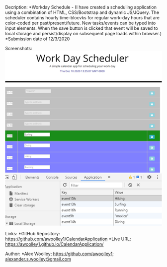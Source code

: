 Decription: 
*Workday Schedule - (I have created a scheduling application using a combination of HTML, CSS/Bootstrap and dynamic JS/JQuery.  The scheduler contains hourly time-blocvks for regular work-day hours that are color-coded per past/present/future.  New tasks/events can be typed into input elements.  When the save button is clicked that event will be saved to local storage and persist/display on subsequent page loads within browser.)
*Submission date of 12/3/2020

Screenshots:
![Screenshot 1](./Assets/Capture1.PNG)
![Screenshot 2](./Assets/Capture2.PNG)

Links: 
*GitHub Repository: https://github.com/awoolley1/CalendarApplication
*Live URL: https://awoolley1.github.io/CalendarApplication/

Author: 
*Alex Woolley; https://github.com/awoolley1; alexander.s.woolley@gmail.com